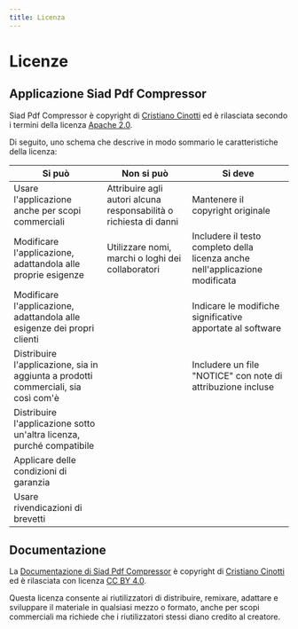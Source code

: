 ```yaml
---
title: Licenza
---
```


# Licenze

## Applicazione Siad Pdf Compressor

Siad Pdf Compressor è copyright di [Cristiano Cinotti](https://github.com/cristianoc72) ed è rilasciata secondo i termini della licenza [Apache 2.0](https://www.apache.org/licenses/LICENSE-2.0).

Di seguito, uno schema che descrive in modo sommario le caratteristiche della licenza:

Si può | Non si può | Si deve 
-------|------------|--------- 
Usare l'applicazione anche per scopi commerciali | Attribuire agli autori alcuna responsabilità o richiesta di danni | Mantenere il copyright originale
Modificare l'applicazione, adattandola alle proprie esigenze | Utilizzare nomi, marchi o loghi dei collaboratori | Includere il testo completo della licenza anche nell'applicazione modificata
Modificare l'applicazione, adattandola alle esigenze dei propri clienti || Indicare le modifiche significative apportate al software
Distribuire l'applicazione, sia in aggiunta a prodotti commerciali, sia così com'è || Includere un file "NOTICE" con note di attribuzione incluse
Distribuire l'applicazione sotto un'altra licenza, purché compatibile ||
Applicare delle condizioni di garanzia ||
Usare rivendicazioni di brevetti ||

## Documentazione

La [Documentazione di Siad Pdf Compressor](https://cristianoc72.github.io/siad-pdf-compressor) è copyright di [Cristiano Cinotti](https://github.com/cristianoc72)
ed è rilasciata con licenza [CC BY 4.0](https://creativecommons.org/licenses/by/4.0/?ref=chooser-v1).

Questa licenza consente ai riutilizzatori di distribuire, remixare, adattare e sviluppare il materiale in qualsiasi 
mezzo o formato, anche per scopi commerciali ma richiede che i riutilizzatori stessi diano credito al creatore.

